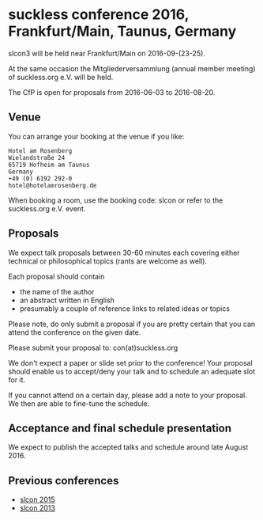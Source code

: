 suckless conference 2016, Frankfurt/Main, Taunus, Germany
=========================================================

slcon3 will be held near Frankfurt/Main on 2016-09-(23-25).

At the same occasion the Mitgliederversammlung (annual member meeting) of suckless.org e.V. will be held.

The CfP is open for proposals from 2016-06-03 to 2016-08-20.

Venue
-----
You can arrange your booking at the venue if you like:

	Hotel am Rosenberg
	Wielandstraße 24
	65719 Hofheim am Taunus
	Germany
	+49 (0) 6192 292-0
	hotel@hotelamrosenberg.de

When booking a room, use the booking code: slcon or refer to the suckless.org e.V. event.

Proposals
---------
We expect talk proposals between 30-60 minutes each covering either
technical or philosophical topics (rants are welcome as well).

Each proposal should contain

* the name of the author
* an abstract written in English
* presumably a couple of reference links to related ideas or topics

Please note, do only submit a proposal if you are pretty certain that
you can attend the conference on the given date.

Please submit your proposal to: con(at)suckless.org

We don't expect a paper or slide set prior to the conference! Your
proposal should enable us to accept/deny your talk and to schedule an
adequate slot for it.

If you cannot attend on a certain day, please add a note to your
proposal. We then are able to fine-tune the schedule.

Acceptance and final schedule presentation
------------------------------------------
We expect to publish the accepted talks and schedule around late August 2016.

Previous conferences
--------------------
* [slcon 2015](http://suckless.org/conference/2015)
* [slcon 2013](http://suckless.org/conference/2013)
